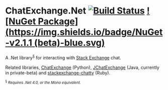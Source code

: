 ChatExchange.Net [![Build Status](https://travis-ci.org/ArcticEcho/ChatExchange.Net.svg)](https://travis-ci.org/ArcticEcho/ChatExchange.Net) [![NuGet Package](https://img.shields.io/badge/NuGet-v2.1.1 (beta)-blue.svg)](https://www.nuget.org/packages/ChatExchange.Net/2.1.1-beta)
================

A .Net library<sup>§</sup> for interacting with [Stack Exchange](http://stackexchange.com/) chat.

Related libraries, [ChatExchange](https://github.com/Manishearth/ChatExchange) (Python), [JChatExchange](https://github.com/Vincentyification/JChatExchange) (Java, currently in private-beta) and [stackexchange-chatty](https://github.com/KeyboardFire/stackexchange-chatty) (Ruby).

<sup><sup>§</sup> *Requires .Net 4.0, or the Mono equivalent.*<sup>
